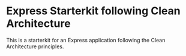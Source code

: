 # Express Starterkit following Clean Architecture

This is a starterkit for an Express application following the Clean Architecture principles.
